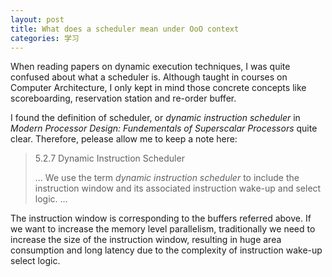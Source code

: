 ```yaml
---
layout: post
title: What does a scheduler mean under OoO context
categories: 学习
---
```


When reading papers on dynamic execution techniques, I was quite confused about what a scheduler is.
Although taught in courses on Computer Architecture, I only kept in mind those concrete concepts
like scoreboarding, reservation station and re-order buffer.

I found the definition of scheduler, or *dynamic instruction scheduler* in
*Modern Processor Design: Fundementals of Superscalar Processors* quite clear.
Therefore, pelease allow me to keep a note here:

> 5.2.7 Dynamic Instruction Scheduler
>
> ... We use the term *dynamic instruction scheduler* to include
> the instruction window and its associated instruction wake-up and select logic. ...

The instruction window is corresponding to the buffers referred above.
If we want to increase the memory level parallelism, traditionally
we need to increase the size of the instruction window, resulting in
huge area consumption and long latency due to the complexity of instruction wake-up select logic.
